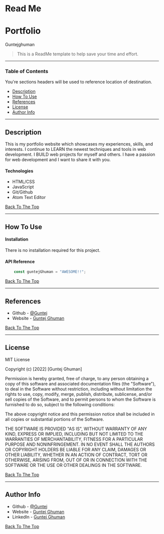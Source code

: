 # Read Me

# Portfolio
Guntejghuman

> This is a ReadMe template to help save your time and effort.

---

### Table of Contents
You're sections headers will be used to reference location of destination.

- [Description](#description)
- [How To Use](#how-to-use)
- [References](#references)
- [License](#license)
- [Author Info](#author-info)

---

## Description

This is my portfolio website which showcases my experiences, skills, and interests. I continue to LEARN the newest techniques and tools in web development. 
I BUILD web projects for myself and others. I have a passion for web development and I want to share it with you.

#### Technologies

- HTML/CSS
- JavaScript
- Git/Github
- Atom Text Editor

[Back To The Top](#read-me)

---

## How To Use

#### Installation

There is no installation required for this project.

#### API Reference

```JavaScript
    const guntejGhuman = "AWESOME!!";
```
[Back To The Top](#read-me)

---

## References
- Github - [@Guntej](https://github.com/Guntej)
- Website - [Guntej Ghuman](https://guntejghuman.ca/)

[Back To The Top](#read-me)


---

## License

MIT License

Copyright (c) [2022] [Guntej Ghuman]

Permission is hereby granted, free of charge, to any person obtaining a copy
of this software and associated documentation files (the "Software"), to deal
in the Software without restriction, including without limitation the rights
to use, copy, modify, merge, publish, distribute, sublicense, and/or sell
copies of the Software, and to permit persons to whom the Software is
furnished to do so, subject to the following conditions:

The above copyright notice and this permission notice shall be included in all
copies or substantial portions of the Software.

THE SOFTWARE IS PROVIDED "AS IS", WITHOUT WARRANTY OF ANY KIND, EXPRESS OR
IMPLIED, INCLUDING BUT NOT LIMITED TO THE WARRANTIES OF MERCHANTABILITY,
FITNESS FOR A PARTICULAR PURPOSE AND NONINFRINGEMENT. IN NO EVENT SHALL THE
AUTHORS OR COPYRIGHT HOLDERS BE LIABLE FOR ANY CLAIM, DAMAGES OR OTHER
LIABILITY, WHETHER IN AN ACTION OF CONTRACT, TORT OR OTHERWISE, ARISING FROM,
OUT OF OR IN CONNECTION WITH THE SOFTWARE OR THE USE OR OTHER DEALINGS IN THE
SOFTWARE.

[Back To The Top](#read-me)

---

## Author Info

- Github - [@Guntej](https://github.com/Guntej)
- Website - [Guntej Ghuman](https://guntejghuman.ca/)
- LinkedIn - [Guntej Ghuman](https://linkedin.com/in/guntejghuman)

[Back To The Top](#read-me)
